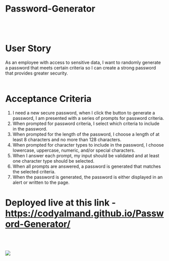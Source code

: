 # Password-Generator
<br><br>
# User Story 
As an employee with access to sensitive data, I want to randomly generate a password that meets certain criteria so I can create a strong password that provides greater security.
<br><br>
# Acceptance Criteria
1. I need a new secure password, when I click the button to generate a password, I am presented with a series of prompts for password criteria.
2. When prompted for password criteria, I select which criteria to include in the password.
3. When prompted for the length of the password, I choose a length of at least 8 characters and no more than 128 characters.
4. When prompted for character types to include in the password, I choose lowercase, uppercase, numeric, and/or special characters.
5. When I answer each prompt, my input should be validated and at least one character type should be selected.
6. When all prompts are answered, a password is generated that matches the selected criteria.
7. When the password is generated, the password is either displayed in an alert or written to the page.
# Deployed live at this link - https://codyalmand.github.io/Password-Generator/
<br><br>

![](Screenshot-Password-Generator.png)
